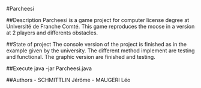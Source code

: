 #Parcheesi

##Description Parcheesi is a game project for computer license degree at Université de Franche Comté.
This game reproduces the moose in a version at 2 players and differents obstacles.

##State of project
	The console version of the project is finished as in the example given by the university.
	The different method implement are testing and functional.
	The graphic version are finished and testing.

##Execute
	java -jar Parcheesi.java

##Authors
	- SCHMITTLIN Jérôme
	- MAUGERI Léo